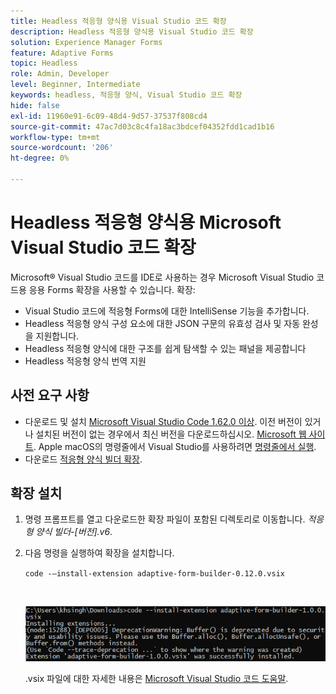 ```yaml
---
title: Headless 적응형 양식용 Visual Studio 코드 확장
description: Headless 적응형 양식용 Visual Studio 코드 확장
solution: Experience Manager Forms
feature: Adaptive Forms
topic: Headless
role: Admin, Developer
level: Beginner, Intermediate
keywords: headless, 적응형 양식, Visual Studio 코드 확장
hide: false
exl-id: 11960e91-6c09-48d4-9d57-37537f808cd4
source-git-commit: 47ac7d03c8c4fa18ac3bdcef04352fdd1cad1b16
workflow-type: tm+mt
source-wordcount: '206'
ht-degree: 0%

---
```


# Headless 적응형 양식용 Microsoft Visual Studio 코드 확장

Microsoft® Visual Studio 코드를 IDE로 사용하는 경우 Microsoft Visual Studio 코드용 응용 Forms 확장을 사용할 수 있습니다. 확장:

* Visual Studio 코드에 적응형 Forms에 대한 IntelliSense 기능을 추가합니다.
* Headless 적응형 양식 구성 요소에 대한 JSON 구문의 유효성 검사 및 자동 완성을 지원합니다.
* Headless 적응형 양식에 대한 구조를 쉽게 탐색할 수 있는 패널을 제공합니다
* Headless 적응형 양식 번역 지원

<!-- 

The extension o easily navigate the structure 

Adobe provides an extension for Microsoft&reg; Visual Studio Code to make it easier for you to navigate structure and develop Headless adaptive forms in Visual Studio Code. The extension adds Adaptive Forms related IntelliSense capabilities and helps auto-complete Headless adaptive forms JSON syntax. It also adds a panel, titled Forms Tree, to help navigate structure of Headless adaptive form. 

-->

## 사전 요구 사항

* 다운로드 및 설치 [Microsoft Visual Studio Code 1.62.0 이상](https://code.visualstudio.com/docs/supporting/FAQ#_how-do-i-find-the-version). 이전 버전이 있거나 설치된 버전이 없는 경우에서 최신 버전을 다운로드하십시오. [Microsoft 웹 사이트](https://code.visualstudio.com/docs/setup/setup-overview). Apple macOS의 명령줄에서 Visual Studio를 사용하려면 [명령줄에서 실행](https://code.visualstudio.com/docs/setup/mac#_launching-from-the-command-line).
* 다운로드 [적응형 양식 빌더 확장](/help/assets/adaptive-form-builder-0.12.0.vsix).

## 확장 설치

1. 명령 프롬프트를 열고 다운로드한 확장 파일이 포함된 디렉토리로 이동합니다. *적응형 양식 빌더-[버전].v6*.

1. 다음 명령을 실행하여 확장을 설치합니다.

   `code -–install-extension adaptive-form-builder-0.12.0.vsix`

   <br>

   ![확장 설치 중](/help/assets/install-extension.png)


   .vsix 파일에 대한 자세한 내용은 [Microsoft Visual Studio 코드 도움말](https://code.visualstudio.com/docs/editor/extension-marketplace#_install-from-a-vsix).
